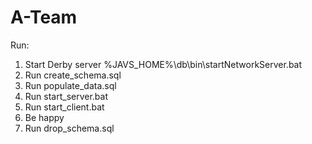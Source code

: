 # A-Team

Run:
1. Start Derby server %JAVS_HOME%\db\bin\startNetworkServer.bat
2. Run create_schema.sql
3. Run populate_data.sql
4. Run start_server.bat
5. Run start_client.bat
6. Be happy
7. Run drop_schema.sql
